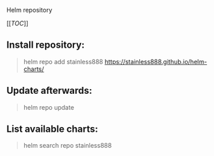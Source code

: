 Helm repository

[[_TOC_]]

## Install repository:

> helm repo add stainless888 https://stainless888.github.io/helm-charts/

## Update afterwards:

> helm repo update

## List available charts:

> helm search repo stainless888
